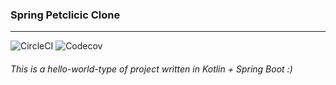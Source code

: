 ### Spring Petclicic Clone

---

![CircleCI](https://img.shields.io/circleci/build/github/ikos23/learning-spring)
![Codecov](https://img.shields.io/codecov/c/github/ikos23/learning-spring)

###### This is a hello-world-type of project written in Kotlin + Spring Boot :)

